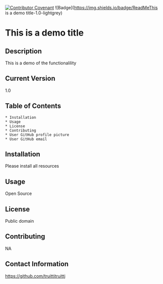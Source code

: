 
[![Contributor Covenant](https://img.shields.io/badge/Contributor%20Covenant-v2.0%20adopted-ff69b4.svg)](code_of_conduct.md)
![Badge](https://img.shields.io/badge/ReadMeThis is a demo title-1.0-lightgrey)
# This is a demo title

## Description

This is a demo of the functionalility 

## Current Version 

1.0

## Table of Contents

    * Installation
    * Usage
    * License
    * Contributing
    * User GitHub profile picture
    * User GitHub email
                
## Installation

Please install all resources

## Usage

Open Source

## License

Public domain  

## Contributing

NA

## Contact Information

https://github.com/truittjtruittj
